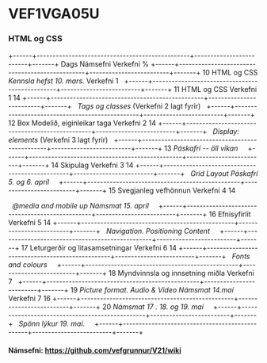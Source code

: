 # VEF1VGA05U

### HTML og CSS

+------+------------------------------------------------+-------------------------+-------+
  Dags   Námsefni                                         Verkefni                   %
 +------+------------------------------------------------+-------------------------+-------+
  10     HTML og CSS *Kennsla hefst 10. mars.*            Verkefni 1                 
 +------+------------------------------------------------+-------------------------+-------+
  11     HTML og CSS                                      Verkefni 1                14
 +------+------------------------------------------------+-------------------------+-------+
         *Tags og classes*                                (Verkefni 2 lagt fyrir)    
 +------+------------------------------------------------+-------------------------+-------+
  12     Box Modelið, eiginleikar taga                    Verkefni 2                14
 +------+------------------------------------------------+-------------------------+-------+
         *Display: elements*                              (Verkefni 3 lagt fyrir)    
 +------+------------------------------------------------+-------------------------+-------+
  13     *Páskafrí -- öll vikan*                                                     
 +------+------------------------------------------------+-------------------------+-------+
  14     Skipulag                                         Verkefni 3                14
 +------+------------------------------------------------+-------------------------+-------+
         *Grid* *Layout Páskafrí 5. og 6. apríl*                                     
 +------+------------------------------------------------+-------------------------+-------+
  15     Svegjanleg vefhönnun                             Verkefni 4                14

         *\@media and mobile up Námsmat 15. apríl*                                   
 +------+------------------------------------------------+-------------------------+-------+
  16     Efnisyfirlit                                     Verkefni 5                14
 +------+------------------------------------------------+-------------------------+-------+
         *Navigation. Positioning Content*                                           
 +------+------------------------------------------------+-------------------------+-------+
  17     Leturgerðir og litasamsetningar                  Verkefni 6                14
 +------+------------------------------------------------+-------------------------+-------+
         *Fonts and colours*                                                         
 +------+------------------------------------------------+-------------------------+-------+
  18     Myndvinnsla og innsetning miðla                  Verkefni 7                 
 +------+------------------------------------------------+-------------------------+-------+
  19     *Picture format. Audio & Video Námsmat 14.maí*   Verkefni 7                16
 +------+------------------------------------------------+-------------------------+-------+
  20     *Námsmat 17 . 18. og 19. maí*                                               
 +------+------------------------------------------------+-------------------------+-------+
         *Spönn lýkur 19. maí.*                                                      
  +------+------------------------------------------------+-------------------------+-------+ 

#### Námsefni: https://github.com/vefgrunnur/V21/wiki

